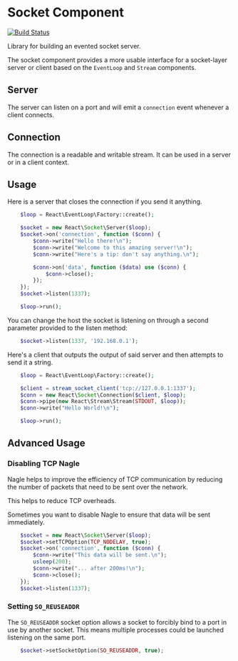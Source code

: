 # Socket Component

[![Build Status](https://secure.travis-ci.org/reactphp/socket.png?branch=master)](http://travis-ci.org/reactphp/socket)

Library for building an evented socket server.

The socket component provides a more usable interface for a socket-layer
server or client based on the `EventLoop` and `Stream` components.

## Server

The server can listen on a port and will emit a `connection` event whenever a
client connects.

## Connection

The connection is a readable and writable stream. It can be used in a server
or in a client context.

## Usage

Here is a server that closes the connection if you send it anything.
```php
    $loop = React\EventLoop\Factory::create();

    $socket = new React\Socket\Server($loop);
    $socket->on('connection', function ($conn) {
        $conn->write("Hello there!\n");
        $conn->write("Welcome to this amazing server!\n");
        $conn->write("Here's a tip: don't say anything.\n");

        $conn->on('data', function ($data) use ($conn) {
            $conn->close();
        });
    });
    $socket->listen(1337);

    $loop->run();
```    
You can change the host the socket is listening on through a second parameter 
provided to the listen method:
```php
    $socket->listen(1337, '192.168.0.1');
```
Here's a client that outputs the output of said server and then attempts to
send it a string.
```php
    $loop = React\EventLoop\Factory::create();

    $client = stream_socket_client('tcp://127.0.0.1:1337');
    $conn = new React\Socket\Connection($client, $loop);
    $conn->pipe(new React\Stream\Stream(STDOUT, $loop));
    $conn->write("Hello World!\n");

    $loop->run();
```

## Advanced Usage

### Disabling TCP Nagle
Nagle helps to improve the efficiency of TCP communication by reducing the
number of packets that need to be sent over the network.

This helps to reduce TCP overheads.

Sometimes you want to disable Nagle to ensure that data will be sent
immediately.
```php
    $socket = new React\Socket\Server($loop);
    $socket->setTCPOption(TCP_NODELAY, true);
    $socket->on('connection', function ($conn) {
        $conn->write("This data will be sent.\n");
        usleep(200);
        $conn->write("... after 200ms!\n");
        $conn->close();
    });
    $socket->listen(1337);
```

### Setting `SO_REUSEADDR`
The `SO_REUSEADDR` socket option allows a socket to forcibly bind to a
port in use by another socket. This means multiple processes could be
launched listening on the same port.
```php
    $socket->setSocketOption(SO_REUSEADDR, true);
```
